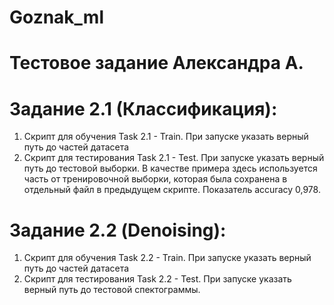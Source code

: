 # Goznak_ml
# Тестовое задание Александра А.
# Задание 2.1 (Классификация):
  1) Скрипт для обучения Task 2.1 - Train. При запуске указать верный путь до частей датасета
  2) Скрипт для тестирования Task 2.1 - Test. При запуске указать верный путь до тестовой выборки. В качестве примера здесь используется часть от тренировочной       выборки, которая была сохранена в отдельный файл в предыдущем скрипте. Показатель accuracy 0,978.
# Задание 2.2 (Denoising):
  1) Скрипт для обучения Task 2.2 - Train. При запуске указать верный путь до частей датасета
  2) Скрипт для тестирования Task 2.2 - Test. При запуске указать верный путь до тестовой спектограммы.
